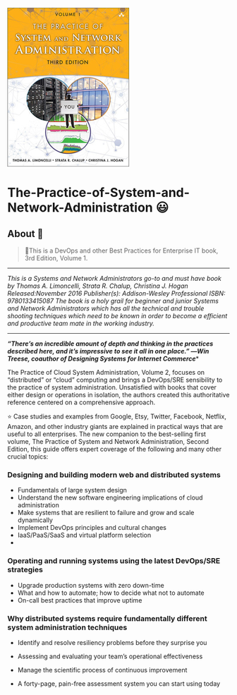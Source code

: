![github_cover_banner](https://github.com/BongOwethu/The-Practice-of-System-and-Network-Administration/blob/main/system%20and%20networks%20admin%20banner.jpeg)
# The-Practice-of-System-and-Network-Administration 😃
## About 📜
> 🖤This is a DevOps and other Best Practices for Enterprise IT book, 3rd Edition, Volume 1.

---
*This is a Systems and Network Administrators go-to and must have book by Thomas A. Limoncelli, Strata R. Chalup, Christina J. Hogan
Released:November 2016
Publisher(s): Addison-Wesley Professional
ISBN: 9780133415087
The book is a holy grail for beginner and junior Systems and Network Administrators which has all the technical and trouble shooting techniques which need to be known in order to become a efficient and productive team mate in the working industry.*

---
***“There’s an incredible amount of depth and thinking in the practices described here, and it’s impressive to see it all in one place.”
―Win Treese, coauthor of Designing Systems for Internet Commerce****

The Practice of Cloud System Administration, Volume 2, focuses on “distributed” or “cloud” computing and brings a DevOps/SRE sensibility to the practice of system administration. Unsatisfied with books that cover either design or operations in isolation, the authors created this authoritative reference centered on a comprehensive approach.

⭐ Case studies and examples from Google, Etsy, Twitter, Facebook, Netflix, Amazon, and other industry giants are explained in practical ways that are useful to all enterprises. The new companion to the best-selling first volume, The Practice of System and Network Administration, Second Edition, this guide offers expert coverage of the following and many other crucial topics:

### Designing and building modern web and distributed systems

- Fundamentals of large system design
- Understand the new software engineering implications of cloud administration
- Make systems that are resilient to failure and grow and scale dynamically
- Implement DevOps principles and cultural changes
- IaaS/PaaS/SaaS and virtual platform selection
- 
### Operating and running systems using the latest DevOps/SRE strategies

- Upgrade production systems with zero down-time
- What and how to automate; how to decide what not to automate
- On-call best practices that improve uptime

### Why distributed systems require fundamentally different system administration techniques
- Identify and resolve resiliency problems before they surprise you
- Assessing and evaluating your team’s operational effectiveness

 - Manage the scientific process of continuous improvement
- A forty-page, pain-free assessment system you can start using today
